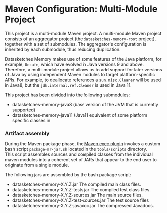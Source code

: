 <!--
    Licensed to the Apache Software Foundation (ASF) under one
    or more contributor license agreements.  See the NOTICE file
    distributed with this work for additional information
    regarding copyright ownership.  The ASF licenses this file
    to you under the Apache License, Version 2.0 (the
    "License"); you may not use this file except in compliance
    with the License.  You may obtain a copy of the License at

      http://www.apache.org/licenses/LICENSE-2.0

    Unless required by applicable law or agreed to in writing,
    software distributed under the License is distributed on an
    "AS IS" BASIS, WITHOUT WARRANTIES OR CONDITIONS OF ANY
    KIND, either express or implied.  See the License for the
    specific language governing permissions and limitations
    under the License.
-->

# Maven Configuration: Multi-Module Project

This project is a multi-module Maven project. A multi-module Maven project consists of an 
aggregator project (the `datasketches-memory-root` project), together with a set of submodules. 
The aggregator's configuration is inherited by each submodule, thus reducing duplication.

Datasketches Memory makes use of some features of the Java platform, for example, `Unsafe`, 
which have evolved in Java versions 9 and above.   Therefore, a multi-module project allows us to 
add support for later versions of Java by using independent Maven modules to target 
platform-specific APIs.  For example, to deallocate references a `sun.misc.Cleaner` will be used 
in Java8, but the `jdk.internal.ref.Cleaner` is used in Java 11.

This project has been divided into the following submodules:

* datasketches-memory-java8 (base version of the JVM that is currently supported)
* datasketches-memory-java11 (Java11 equivalent of some platform specific classes in 

### Artifact assembly

During the Maven package phase, the [Maven exec plugin](https://www.mojohaus.org/exec-maven-plugin/index.html) 
invokes a custom bash script `package-mr-jar.sh` located in the `tools/scripts` directory.   
This script assembles sources and compiled classes from the individual maven modules into
a coherent set of JARs that appear to the end user to originate from a single module.

The following jars are assembled by the bash package script:

* datasketches-memory-X.Y.Z.jar The compiled main class files.
* datasketches-memory-X.Y.Z-tests.jar The compiled test class files.
* datasketches-memory-X.Y.Z-sources.jar The main source files.
* datasketches-memory-X.Y.Z-test-sources.jar The test source files
* datasketches-memory-X.Y.Z-javadoc.jar The compressed Javadocs.
